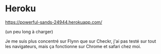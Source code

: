 # Heroku

 https://powerful-sands-24944.herokuapp.com/ 

(un peu long à charger)

Je me suis plus concentré sur Flynn que sur Checkr, j'ai pas testé sur tout les navigateurs, mais ça fonctionne sur Chrome et safari chez moi. 

